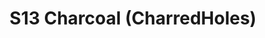 ---
title: S13 Charcoal (CharredHoles)
permalink: "/teams/s13-charcoal"
members:
- Enrique Perez - Captain
- Adam Robbins - QB
- John Batac
- Cameron Burrell
- Jeremy Gillette
- Ricardo Guerra
- Daniel Honberg
- Christopher Morse
- Shawn Norton
- Anthony Rattler
- Sean Stern
- Michael Weir
- John Woods
teamid: 4813
name: S13 Charcoal
color: CharredHoles
division: ''
---